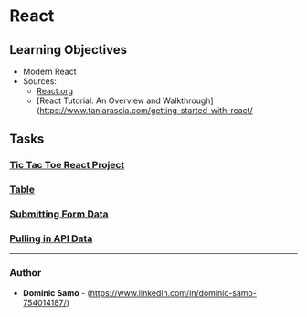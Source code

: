 # React

## Learning Objectives
 - Modern React
 - Sources: 
 	* [React.org](https://reactjs.org/tutorial/tutorial.html)
 	* [React Tutorial: An Overview and Walkthrough](https://www.taniarascia.com/getting-started-with-react/

## Tasks

### [Tic Tac Toe React Project](tic-tac-toe)

### [Table](react-tutorial)

### [Submitting Form Data](react-tutorial-form-data)

### [Pulling in API Data](react-tutorial-api-data)

---

### Author
* **Dominic Samo** - (https://www.linkedin.com/in/dominic-samo-754014187/)
